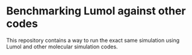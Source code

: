 # Benchmarking Lumol against other codes

This repository contains a way to run the exact same simulation using Lumol
and other molecular simulation codes.
